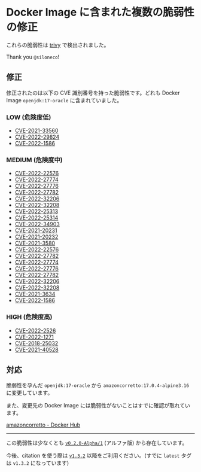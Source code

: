 # Docker Image に含まれた複数の脆弱性の修正

これらの脆弱性は [trivy](https://github.com/aquasecurity/trivy) で検出されました。

Thank you `@siloneco`!

## 修正

修正されたのは以下の CVE 識別番号を持った脆弱性です。どれも Docker Image `openjdk:17-oracle` に含まれていました。

### LOW (危険度低)

- [CVE-2021-33560](https://avd.aquasec.com/nvd/cve-2021-33560)
- [CVE-2022-29824](https://avd.aquasec.com/nvd/cve-2022-29824)
- [CVE-2022-1586](https://avd.aquasec.com/nvd/cve-2022-1586)

### MEDIUM (危険度中)

- [CVE-2022-22576](https://avd.aquasec.com/nvd/cve-2022-22576)
- [CVE-2022-27774](https://avd.aquasec.com/nvd/cve-2022-27774)
- [CVE-2022-27776](https://avd.aquasec.com/nvd/cve-2022-27776)
- [CVE-2022-27782](https://avd.aquasec.com/nvd/cve-2022-27782)
- [CVE-2022-32206](https://avd.aquasec.com/nvd/cve-2022-32206)
- [CVE-2022-32208](https://avd.aquasec.com/nvd/cve-2022-32208)
- [CVE-2022-25313](https://avd.aquasec.com/nvd/cve-2022-25313)
- [CVE-2022-25314](https://avd.aquasec.com/nvd/cve-2022-25314)
- [CVE-2022-34903](https://avd.aquasec.com/nvd/cve-2022-34903)
- [CVE-2021-20231](https://avd.aquasec.com/nvd/cve-2021-20231)
- [CVE-2021-20232](https://avd.aquasec.com/nvd/cve-2021-20232)
- [CVE-2021-3580](https://avd.aquasec.com/nvd/cve-2021-3580)
- [CVE-2022-22576](https://avd.aquasec.com/nvd/cve-2022-27776)
- [CVE-2022-27782](https://avd.aquasec.com/nvd/cve-2022-27782)
- [CVE-2022-27774](https://avd.aquasec.com/nvd/cve-2022-27774)
- [CVE-2022-27776](https://avd.aquasec.com/nvd/cve-2022-27776)
- [CVE-2022-27782](https://avd.aquasec.com/nvd/cve-2022-27782)
- [CVE-2022-32206](https://avd.aquasec.com/nvd/cve-2022-32206)
- [CVE-2022-32208](https://avd.aquasec.com/nvd/cve-2022-32208)
- [CVE-2021-3634](https://avd.aquasec.com/nvd/cve-2021-3634)
- [CVE-2022-1586](https://avd.aquasec.com/nvd/cve-2022-1586)

### HIGH (危険度高)

- [CVE-2022-2526](https://avd.aquasec.com/nvd/cve-2022-2526)
- [CVE-2022-1271](https://avd.aquasec.com/nvd/cve-2022-1271)
- [CVE-2018-25032](https://avd.aquasec.com/nvd/cve-2018-25032)
- [CVE-2021-40528](https://avd.aquasec.com/nvd/cve-2021-40528)

## 対応

脆弱性を孕んだ `openjdk:17-oracle` から `amazoncorretto:17.0.4-alpine3.16` に変更しています。

また、変更先の Docker Image には脆弱性がないことはすでに確認が取れています。

[amazoncorretto - Docker Hub](https://hub.docker.com/_/amazoncorretto)

---

この脆弱性は少なくとも [`v0.2.0-Alpha/1`](https://github.com/m2en/citation/releases/tag/v0.2.0) (アルファ版) から存在しています。

今後、citation を使う際は [`v1.3.2`](https://github.com/m2en/citation/releases/tag/v1.3.2) 以降をご利用ください。(すでに `latest` タグは `v1.3.2` になっています)
